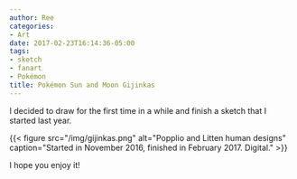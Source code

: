 ```yaml
---
author: Ree
categories:
- Art
date: 2017-02-23T16:14:36-05:00
tags:
- sketch
- fanart
- Pokémon
title: Pokémon Sun and Moon Gijinkas
---
```


I decided to draw for the first time in a while and finish a sketch that I started last year.

{{< figure src="/img/gijinkas.png" alt="Popplio and Litten human designs" caption="Started in November 2016, finished in February 2017. Digital." >}}

<!--more-->

I hope you enjoy it!
